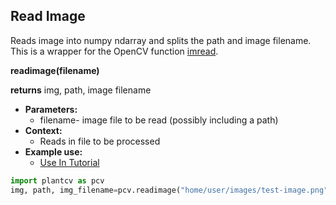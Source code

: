 ## Read Image

Reads image into numpy ndarray and splits the path and image filename. This is a wrapper for the OpenCV function [imread](http://docs.opencv.org/modules/highgui/doc/reading_and_writing_images_and_video.html).

**readimage(filename)**

**returns** img, path, image filename

- **Parameters:**
    - filename- image file to be read (possibly including a path)
- **Context:**
    - Reads in file to be processed
- **Example use:**
    - [Use In Tutorial](../vis_tutorial.md) 

```python
import plantcv as pcv      
img, path, img_filename=pcv.readimage("home/user/images/test-image.png")
```
